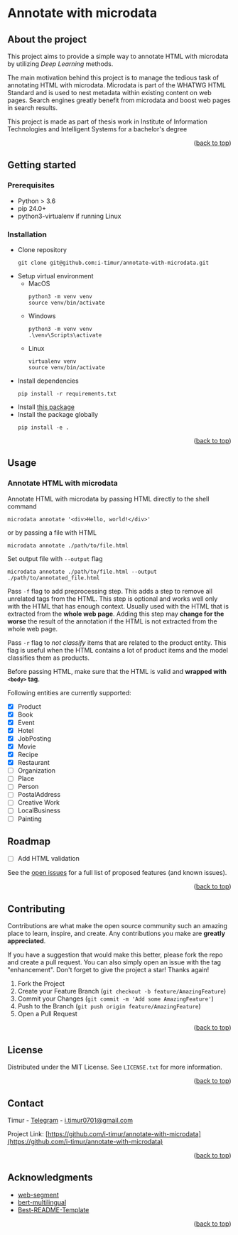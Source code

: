 <a name="readme-top"></a>

# Annotate with microdata

## About the project

This project aims to provide a simple way to annotate HTML with microdata by utilizing *Deep Learning* methods.

The main motivation behind this project is to manage the tedious task of annotating HTML with microdata. Microdata is part of the WHATWG HTML Standard and is used to nest metadata within existing content on web pages. Search engines greatly benefit from microdata and boost web pages in search results.

This project is made as part of thesis work in Institute of Information Technologies and Intelligent Systems for a bachelor's degree

<p align="right">(<a href="#readme-top">back to top</a>)</p>

## Getting started

### Prerequisites

- Python > 3.6
- pip 24.0+
- python3-virtualenv if running Linux

### Installation

- Clone repository
  ```shell
  git clone git@github.com:i-timur/annotate-with-microdata.git
  ```
- Setup virtual environment
  - MacOS
    ```shell
    python3 -m venv venv
    source venv/bin/activate
    ```
  - Windows
    ```shell
    python3 -m venv venv
    .\venv\Scripts\activate
    ```
  - Linux
    ```shell
    virtualenv venv
    source venv/bin/activate
    ```
- Install dependencies
  ```shell
  pip install -r requirements.txt
  ```
- Install [this package](https://github.com/i-timur/learnhtml)
- Install the package globally
  ```shell
  pip install -e .
  ```

<p align="right">(<a href="#readme-top">back to top</a>)</p>

## Usage

### Annotate HTML with microdata

Annotate HTML with microdata by passing HTML directly to the shell command

```shell
microdata annotate '<div>Hello, world!</div>'
```

or by passing a file with HTML

```shell
microdata annotate ./path/to/file.html
```

Set output file with `--output` flag

```shell
microdata annotate ./path/to/file.html --output ./path/to/annotated_file.html
```

Pass `-f` flag to add preprocessing step. 
This adds a step to remove all unrelated tags from the HTML. 
This step is optional and works well only with the HTML that has enough context.
Usually used with the HTML that is extracted from the **whole web page**.
Adding this step may **change for the worse** the result of the annotation if the HTML is not extracted from the whole web page.

Pass `-r` flag to *not classify* items that are related to the product entity.
This flag is useful when the HTML contains a lot of product items and the model classifies them as products.

Before passing HTML, make sure that the HTML is valid and **wrapped with `<body>` tag**.

Following entities are currently supported:
- [X] Product
- [X] Book
- [X] Event
- [X] Hotel
- [X] JobPosting
- [X] Movie
- [X] Recipe
- [X] Restaurant
- [ ] Organization
- [ ] Place
- [ ] Person
- [ ] PostalAddress
- [ ] Creative Work
- [ ] LocalBusiness
- [ ] Painting

## Roadmap

- [ ] Add HTML validation

See the [open issues](https://github.com/i-timur/annotate-with-microdata/issues) for a full list of proposed features (and known issues).

<p align="right">(<a href="#readme-top">back to top</a>)</p>

## Contributing

Contributions are what make the open source community such an amazing place to learn, inspire, and create. Any contributions you make are **greatly appreciated**.

If you have a suggestion that would make this better, please fork the repo and create a pull request. You can also simply open an issue with the tag "enhancement".
Don't forget to give the project a star! Thanks again!

1. Fork the Project
2. Create your Feature Branch (`git checkout -b feature/AmazingFeature`)
3. Commit your Changes (`git commit -m 'Add some AmazingFeature'`)
4. Push to the Branch (`git push origin feature/AmazingFeature`)
5. Open a Pull Request

<p align="right">(<a href="#readme-top">back to top</a>)</p>

## License

Distributed under the MIT License. See `LICENSE.txt` for more information.

<p align="right">(<a href="#readme-top">back to top</a>)</p>

## Contact

Timur - [Telegram](https://t.me/i_timur) - [i.timur0701@gmail.com](mailto:i.timur0701@gmail.com)

Project Link: [https://github.com/i-timur/annotate-with-microdata](https://github.com/i-timur/annotate-with-microdata)

<p align="right">(<a href="#readme-top">back to top</a>)</p>

## Acknowledgments

- [web-segment](https://github.com/liaocyintl/web-segment)
- [bert-multilingual](https://github.com/google-research/bert/blob/master/multilingual.md)
- [Best-README-Template](https://github.com/othneildrew/Best-README-Template)

<p align="right">(<a href="#readme-top">back to top</a>)</p>
